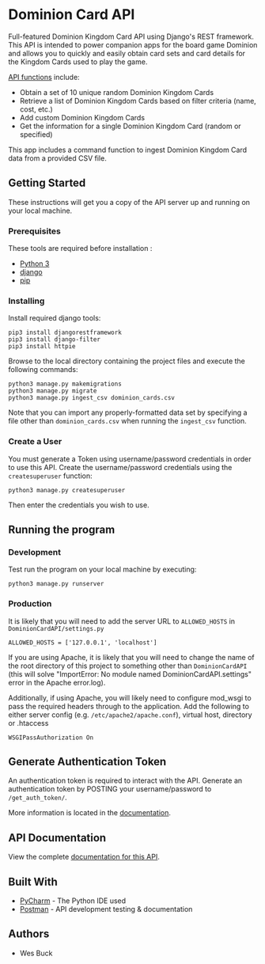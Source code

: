 # Dominion Card API

Full-featured Dominion Kingdom Card API using Django's REST framework. 
This API is intended to power companion apps for the board game Dominion and allows you to quickly 
and easily obtain card sets and card details for the Kingdom Cards used to play the game.

[API functions](https://documenter.getpostman.com/view/5603098/RWguxcDR) include:
* Obtain a set of 10 unique random Dominion Kingdom Cards
* Retrieve a list of Dominion Kingdom Cards based on filter criteria (name, cost, etc.)
* Add custom Dominion Kingdom Cards
* Get the information for a single Dominion Kingdom Card (random or specified)

This app includes a command function to ingest Dominion Kingdom Card data from a provided CSV file.

## Getting Started

These instructions will get you a copy of the API server up and running on your local machine.

### Prerequisites

These tools are required before installation :

- [Python 3](https://www.python.org/)
- [django](https://www.djangoproject.com/)
- [pip](https://pip.pypa.io/en/stable/)

### Installing

Install required django tools: 

```
pip3 install djangorestframework
pip3 install django-filter
pip3 install httpie
```

Browse to the local directory containing the project files and execute the following commands:

```
python3 manage.py makemigrations
python3 manage.py migrate
python3 manage.py ingest_csv dominion_cards.csv
```

Note that you can import any properly-formatted data set by specifying a file other than `dominion_cards.csv` when 
running the `ingest_csv` function.

### Create a User

You must generate a Token using username/password credentials in order to use this API. 
Create the username/password credentials using the `createsuperuser` function: 

```
python3 manage.py createsuperuser
```

Then enter the credentials you wish to use.

## Running the program

### Development

Test run the program on your local machine by executing:

```
python3 manage.py runserver
```

### Production

It is likely that you will need to add the server URL to `ALLOWED_HOSTS` in `DominionCardAPI/settings.py`

```
ALLOWED_HOSTS = ['127.0.0.1', 'localhost']
```

If you are using Apache, it is likely that you will need to change the name of the root directory of this project to something other than `DominionCardAPI` (this will solve "ImportError: No module named DominionCardAPI.settings" error in the Apache error.log).

Additionally, if using Apache, you will likely need to configure mod_wsgi to pass the required headers through to the application. Add the following to either server config (e.g. `/etc/apache2/apache.conf`), virtual host, directory or .htaccess

```
WSGIPassAuthorization On
```

## Generate Authentication Token

An authentication token is required to interact with the API. 
Generate an authentication token by POSTING your username/password to 
`/get_auth_token/`.

More information is located in the 
[documentation](https://documenter.getpostman.com/view/5603098/RWguxcDR#474a6d68-c6b0-475a-b768-15e721cd5652).

## API Documentation

View the complete [documentation for this API](https://documenter.getpostman.com/view/5603098/RWguxcDR).

## Built With

* [PyCharm](https://www.jetbrains.com/pycharm/) - The Python IDE used
* [Postman](https://www.getpostman.com/) - API development testing & documentation

## Authors

* Wes Buck

